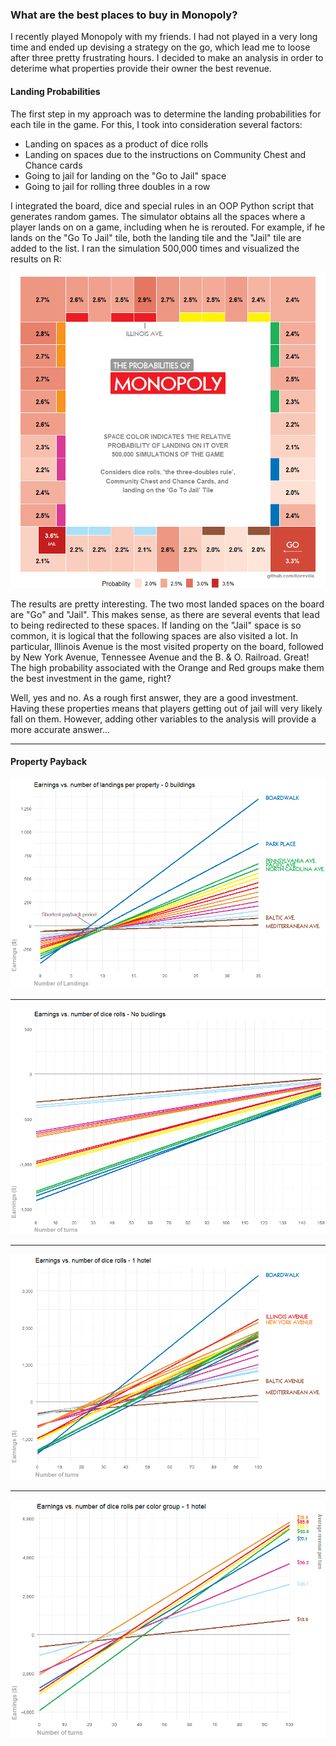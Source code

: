 ### What are the best places to buy in Monopoly?

I recently played Monopoly with my friends. I had not played in a very long time and ended up devising a strategy on the go, which lead me to loose after three pretty frustrating hours. I decided to make an analysis in order to deterime what properties provide their owner the best revenue.

#### Landing Probabilities

The first step in my approach was to determine the landing probabilities for each tile in the game. For this, I took into consideration several factors: 
* Landing on spaces as a product of dice rolls
* Landing on spaces due to the instructions on Community Chest and Chance cards
* Going to jail for landing on the "Go to Jail" space
* Going to jail for rolling three doubles in a row

I integrated the board, dice and special rules in an OOP Python script that generates random games. The simulator obtains all the spaces where a player lands on on a game, including when he is rerouted. For example, if he lands on the "Go To Jail" tile, both the landing tile and the "Jail" tile are added to the list. I ran the simulation 500,000 times and visualized the results on R:

<p align="center">
  <img src="monopoly_probabilities.png" />
</p>

The results are pretty interesting. The two most landed spaces on the board are "Go" and "Jail". This makes sense, as there are several events that lead to being redirected to these spaces. If landing on the "Jail" space is so common, it is logical that the following spaces are also visited a lot. In particular, Illinois Avenue is the most visited property on the board, followed by New York Avenue, Tennessee Avenue and the B. & O. Railroad. Great! The high probability associated with the Orange and Red groups make them the best investment in the game, right?

Well, yes and no. As a rough first answer, they are a good investment. Having these properties means that players getting out of jail will very likely fall on them. However, adding other variables to the analysis will provide a more accurate answer...

---

#### Property Payback

<p align="center">
  <img src="payback_no_buidlings.png" />
</p>

---

<p align="center">
  <img src="payback_w_prob_no_b.png" />
</p>

---

<p align="center">
  <img src="payback_w_prob_1_hotel.png" />
</p>

---

<p align="center">
  <img src="rolls_color_group_1_hotel.png" />
</p>
